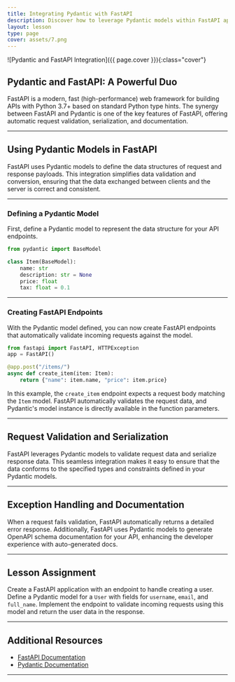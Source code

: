 ```yaml
---
title: Integrating Pydantic with FastAPI
description: Discover how to leverage Pydantic models within FastAPI applications for efficient data validation and serialization in web development.
layout: lesson
type: page
cover: assets/7.png
---
```


![Pydantic and FastAPI Integration]({{ page.cover }}){:class="cover"}

## Pydantic and FastAPI: A Powerful Duo

FastAPI is a modern, fast (high-performance) web framework for building APIs with Python 3.7+ based on standard Python type hints. The synergy between FastAPI and Pydantic is one of the key features of FastAPI, offering automatic request validation, serialization, and documentation.

---

## Using Pydantic Models in FastAPI

FastAPI uses Pydantic models to define the data structures of request and response payloads. This integration simplifies data validation and conversion, ensuring that the data exchanged between clients and the server is correct and consistent.

---

### Defining a Pydantic Model

First, define a Pydantic model to represent the data structure for your API endpoints.

```python
from pydantic import BaseModel

class Item(BaseModel):
    name: str
    description: str = None
    price: float
    tax: float = 0.1
```

---

### Creating FastAPI Endpoints

With the Pydantic model defined, you can now create FastAPI endpoints that automatically validate incoming requests against the model.

```python
from fastapi import FastAPI, HTTPException
app = FastAPI()

@app.post("/items/")
async def create_item(item: Item):
    return {"name": item.name, "price": item.price}
```

In this example, the `create_item` endpoint expects a request body matching the `Item` model. FastAPI automatically validates the request data, and Pydantic's model instance is directly available in the function parameters.

---

## Request Validation and Serialization

FastAPI leverages Pydantic models to validate request data and serialize response data. This seamless integration makes it easy to ensure that the data conforms to the specified types and constraints defined in your Pydantic models.

---

## Exception Handling and Documentation

When a request fails validation, FastAPI automatically returns a detailed error response. Additionally, FastAPI uses Pydantic models to generate OpenAPI schema documentation for your API, enhancing the developer experience with auto-generated docs.

---

## Lesson Assignment

Create a FastAPI application with an endpoint to handle creating a user. Define a Pydantic model for a `User` with fields for `username`, `email`, and `full_name`. Implement the endpoint to validate incoming requests using this model and return the user data in the response.

---

## Additional Resources

- [FastAPI Documentation](https://fastapi.tiangolo.com/)
- [Pydantic Documentation](https://pydantic-docs.helpmanual.io/)

---
